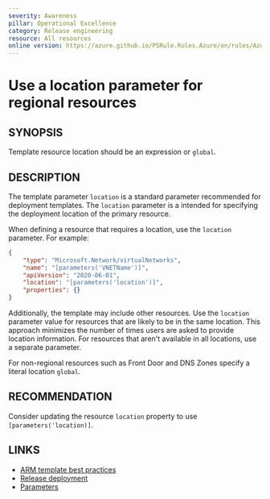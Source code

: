 ```yaml
---
severity: Awareness
pillar: Operational Excellence
category: Release engineering
resource: All resources
online version: https://azure.github.io/PSRule.Rules.Azure/en/rules/Azure.Template.ResourceLocation/
---
```


# Use a location parameter for regional resources

## SYNOPSIS

Template resource location should be an expression or `global`.

## DESCRIPTION

The template parameter `location` is a standard parameter recommended for deployment templates.
The `location` parameter is a intended for specifying the deployment location of the primary resource.

When defining a resource that requires a location, use the `location` parameter. For example:

```json
{
    "type": "Microsoft.Network/virtualNetworks",
    "name": "[parameters('VNETName')]",
    "apiVersion": "2020-06-01",
    "location": "[parameters('location')]",
    "properties": {}
}
```

Additionally, the template may include other resources.
Use the `location` parameter value for resources that are likely to be in the same location.
This approach minimizes the number of times users are asked to provide location information.
For resources that aren't available in all locations, use a separate parameter.

For non-regional resources such as Front Door and DNS Zones specify a literal location `global`.

## RECOMMENDATION

Consider updating the resource `location` property to use `[parameters('location)]`.

## LINKS

- [ARM template best practices](https://learn.microsoft.com/azure/azure-resource-manager/templates/template-best-practices#location-recommendations-for-parameters)
- [Release deployment](https://learn.microsoft.com/azure/architecture/framework/devops/release-engineering-cd#automation)
- [Parameters](https://learn.microsoft.com/azure/azure-resource-manager/templates/template-syntax#parameters)
